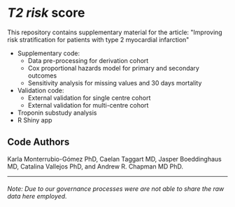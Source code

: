 # *T2 risk* score

This repository contains supplementary material for the article: "Improving risk stratification for patients with type 2 myocardial infarction"

- Supplementary code: 
  - Data pre-processing for derivation cohort 
  - Cox proportional hazards model for primary and secondary outcomes
  - Sensitivity analysis for missing values and 30 days mortality
- Validation code:
  - External validation for single centre cohort
  - External validation for multi-centre cohort
- Troponin substudy analysis
- R Shiny app


## Code Authors
   Karla Monterrubio-Gómez PhD, Caelan Taggart MD, Jasper Boeddinghaus MD, Catalina Vallejos PhD, and Andrew R. Chapman MD PhD.



----





###### _Note: Due to our governance processes were are not able to share the raw data here employed._



